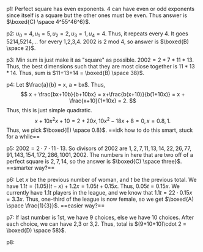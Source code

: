 p1: Perfect square has even exponents. 4 can have even or odd exponents since itself is a square but the other ones must be even. Thus answer is $\boxed{C) \space 4^55^46^6}$.

p2: $u_0 = 4, u_1 = 5, u_2 = 2, u_3 = 1, u_4 = 4.$ Thus, it repeats every 4. It goes 5214,5214,... for every 1,2,3,4. 2002 is 2 mod 4, so answer is $\boxed{B) \space 2}$.

p3: Min sum is just make it as "square" as possible. $2002 = 2*7*11*13$. Thus, the best dimensions such that they are most close together is $11*13*14$. Thus, sum is $11+13+14 = \boxed{B) \space 38}$.

p4: Let $\frac{a}{b} = x, a = bx$. Thus, 
$$
x + \frac{bx+10b}{b+10bx} = x+\frac{b(x+10)}{b(1+10x)} = x + \frac{x+10}{1+10x} = 2. 
$$
Thus, this is just simple quadratic.
$$
x+10x^2 x+10 = 2+20x, 10x^2-18x+8 = 0, x = 0.8,1.
$$
Thus, we pick $\boxed{E) \space 0.8}$.
==idk how to do this smart, stuck for a while==

p5: $2002 = 2 \cdot 7 \cdot 11 \cdot 13$. So divisors of $2002$ are $1,2,7,11,13,14,22,26,77,91,143,154,172,286,1001,2002$. The numbers in here that are two off of a perfect square is $2,7,14$, so the answer is $\boxed{C) \space three}$.
==smarter way?==

p6: Let $x$ be the previous number of woman, and $t$ be the previous total. We have $1.1t = (1.05)(t-x)+1.2x = 1.05t+0.15x$. Thus, $0.05t = 0.15x$. We currently have $1.1t$ players in the league, and we know that $1.1t = 22 \cdot 0.15x = 3.3x.$ Thus, one-third of the league is now female, so we get $\boxed{A) \space \frac{1}{3}}$. 
==easier way?==

p7: If last number is 1st, we have 9 choices, else we have 10 choices. After each choice, we can have 2,3 or 3,2. Thus, total is $(9+10+10)\cdot 2 = \boxed{D) \space 58}$.

p8: 